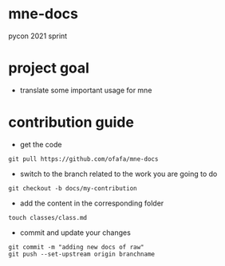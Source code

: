 # mne-docs
pycon 2021 sprint

# project goal
- translate some important usage for mne

# contribution guide
- get the code
```
git pull https://github.com/ofafa/mne-docs
```

- switch to the branch related to the work you are going to do
```
git checkout -b docs/my-contribution
```

- add the content in the corresponding folder
```
touch classes/class.md
```

- commit and update your changes
```
git commit -m "adding new docs of raw"
git push --set-upstream origin branchname
```

